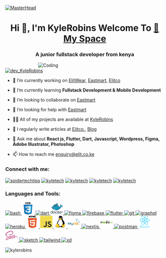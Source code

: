 [![MasterHead](https://res.cloudinary.com/dfw3cxpn7/image/upload/v1677747700/youtube_art_1_gyt5zs.png)](https://elit.co.ke)
<h1 align="center">Hi 👋, I'm KyleRobins Welcome To <a href="https://bio.link/kylerobins"><b>🚀 My Space</b></a></h1>
<h3 align="center">A junior fullstack developer from kenya</h3>
<img align="right" alt="Coding" width="400" src= "https://res.cloudinary.com/dfw3cxpn7/image/upload/v1677669212/dev1_dvhlts.gif">
<p align="left"> <a href="https://twitter.com/dev_KyleRobins" target="blank"><img src="https://img.shields.io/twitter/follow/dev_KyleRobins?logo=twitter&style=for-the-badge" alt="dev_KyleRobins" /></a> </p>

- 🔭 I’m currently working on [ElitWear](https://shop.elit.co.ke/), [Eastmart](https://eastmart.africa/), [Elitco](https://elit.co.ke/)

- 🌱 I’m currently learning **Fullstack Development & Mobile Development**

- 👯 I’m looking to collaborate on [Eastmart](https://eastmart.co.ke)

- 🤝 I’m looking for help with [Eastmart](https://eastmart.co.ke)

- 👨‍💻 All of my projects are available at [KyleRobins](https://kylerobins.com)

- 📝 I regularly write articles at [Elitco.](elit.co.ke), [Blog](https://kylerobins.com/blog)

- 💬 Ask me about **React js, Flutter, Dart, Javascript, Wordpress, Figma, Adobe Illustrator, Photoshop**

- 📫 How to reach me [enquiry@elit.co.ke](mailto:enquiry@elit.co.ke)

<h3 align="left">Connect with me:</h3>
<p align="left">
<a href="https://twitter.com/_KyleRobins" target="blank"><img align="center" src="https://raw.githubusercontent.com/rahuldkjain/github-profile-readme-generator/master/src/images/icons/Social/twitter.svg" alt="spidertechtips" height="30" width="40" /></a>
<a href="https://www.youtube.com/c/kyletech" target="blank"><img align="center" src="https://raw.githubusercontent.com/rahuldkjain/github-profile-readme-generator/master/src/images/icons/Social/youtube.svg" alt="kyletech" height="30" width="40" /></a>
<a href="https://www.instagram.com/_kylerobins/" target="blank"><img align="center" src="https://github.com/rahuldkjain/github-profile-readme-generator/blob/master/src/images/icons/Social/instagram.svg" alt="kyletech" height="30" width="40" /></a>
<a href="https://www.linkedin.com/in/dev-kylerobins/" target="blank"><img align="center" src="https://github.com/rahuldkjain/github-profile-readme-generator/blob/master/src/images/icons/Social/linked-in-alt.svg" alt="kyletech" height="30" width="40" /></a>
<a href="https://www.tiktok.com/@_kylerobins?lang=en" target="blank"><img align="center" src="https://res.cloudinary.com/dfw3cxpn7/image/upload/v1677756485/7024782_tiktok_social_media_icon_x1zizu.png" alt="kyletech" height="30" width="40" /></a>
</p>


<h3 align="left">Languages and Tools:</h3>
<p align="left"> <a href="https://www.gnu.org/software/bash/" target="_blank" rel="noreferrer"> <img src="https://www.vectorlogo.zone/logos/gnu_bash/gnu_bash-icon.svg" alt="bash" width="40" height="40"/> </a> <a href="https://www.w3schools.com/css/" target="_blank" rel="noreferrer"> <img src="https://raw.githubusercontent.com/devicons/devicon/master/icons/css3/css3-original-wordmark.svg" alt="css3" width="40" height="40"/> </a> <a href="https://dart.dev" target="_blank" rel="noreferrer"> <img src="https://www.vectorlogo.zone/logos/dartlang/dartlang-icon.svg" alt="dart" width="40" height="40"/> </a> <a href="https://www.docker.com/" target="_blank" rel="noreferrer"> <img src="https://raw.githubusercontent.com/devicons/devicon/master/icons/docker/docker-original-wordmark.svg" alt="docker" width="40" height="40"/> </a> <a href="https://www.figma.com/" target="_blank" rel="noreferrer"> <img src="https://www.vectorlogo.zone/logos/figma/figma-icon.svg" alt="figma" width="40" height="40"/> </a> <a href="https://firebase.google.com/" target="_blank" rel="noreferrer"> <img src="https://www.vectorlogo.zone/logos/firebase/firebase-icon.svg" alt="firebase" width="40" height="40"/> </a> <a href="https://flutter.dev" target="_blank" rel="noreferrer"> <img src="https://www.vectorlogo.zone/logos/flutterio/flutterio-icon.svg" alt="flutter" width="40" height="40"/> </a> <a href="https://git-scm.com/" target="_blank" rel="noreferrer"> <img src="https://www.vectorlogo.zone/logos/git-scm/git-scm-icon.svg" alt="git" width="40" height="40"/> </a> <a href="https://graphql.org" target="_blank" rel="noreferrer"> <img src="https://www.vectorlogo.zone/logos/graphql/graphql-icon.svg" alt="graphql" width="40" height="40"/> </a> <a href="https://heroku.com" target="_blank" rel="noreferrer"> <img src="https://www.vectorlogo.zone/logos/heroku/heroku-icon.svg" alt="heroku" width="40" height="40"/> </a> <a href="https://www.w3.org/html/" target="_blank" rel="noreferrer"> <img src="https://raw.githubusercontent.com/devicons/devicon/master/icons/html5/html5-original-wordmark.svg" alt="html5" width="40" height="40"/> </a> <a href="https://developer.mozilla.org/en-US/docs/Web/JavaScript" target="_blank" rel="noreferrer"> <img src="https://raw.githubusercontent.com/devicons/devicon/master/icons/javascript/javascript-original.svg" alt="javascript" width="40" height="40"/> </a> <a href="https://www.linux.org/" target="_blank" rel="noreferrer"> <img src="https://raw.githubusercontent.com/devicons/devicon/master/icons/linux/linux-original.svg" alt="linux" width="40" height="40"/> </a> <a href="https://www.mysql.com/" target="_blank" rel="noreferrer"> <img src="https://raw.githubusercontent.com/devicons/devicon/master/icons/mysql/mysql-original-wordmark.svg" alt="mysql" width="40" height="40"/> </a> <a href="https://nextjs.org/" target="_blank" rel="noreferrer"> <img src="https://cdn.worldvectorlogo.com/logos/nextjs-2.svg" alt="nextjs" width="40" height="40"/> </a> <a href="https://nodejs.org" target="_blank" rel="noreferrer"> <img src="https://raw.githubusercontent.com/devicons/devicon/master/icons/nodejs/nodejs-original-wordmark.svg" alt="nodejs" width="40" height="40"/> </a> <a href="https://postman.com" target="_blank" rel="noreferrer"> <img src="https://www.vectorlogo.zone/logos/getpostman/getpostman-icon.svg" alt="postman" width="40" height="40"/> </a> <a href="https://reactjs.org/" target="_blank" rel="noreferrer"> <img src="https://raw.githubusercontent.com/devicons/devicon/master/icons/react/react-original-wordmark.svg" alt="react" width="40" height="40"/> </a> <a href="https://sass-lang.com" target="_blank" rel="noreferrer"> <img src="https://raw.githubusercontent.com/devicons/devicon/master/icons/sass/sass-original.svg" alt="sass" width="40" height="40"/> </a> <a href="https://www.sketch.com/" target="_blank" rel="noreferrer"> <img src="https://www.vectorlogo.zone/logos/sketchapp/sketchapp-icon.svg" alt="sketch" width="40" height="40"/> </a> <a href="https://tailwindcss.com/" target="_blank" rel="noreferrer"> <img src="https://www.vectorlogo.zone/logos/tailwindcss/tailwindcss-icon.svg" alt="tailwind" width="40" height="40"/> </a> <a href="https://www.adobe.com/products/xd.html" target="_blank" rel="noreferrer"> <img src="https://cdn.worldvectorlogo.com/logos/adobe-xd.svg" alt="xd" width="40" height="40"/> </a> </p>

<p><img align="center" src="https://github-readme-streak-stats.herokuapp.com/?user=kylerobins&" alt="kylerobins" /></p>
